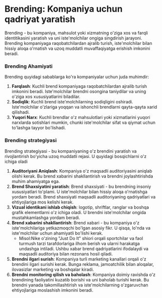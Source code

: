 # Brending: Kompaniya uchun qadriyat yaratish
Brending - bu kompaniya, mahsulot yoki xizmatning o'ziga xos va farqli identitikasini yaratish va uni iste'molchilar ongiga singdirish jarayoni. Brending kompaniyaga raqobatchilardan ajralib turish, iste'molchilar bilan hissiy aloqa o'rnatish va uzoq muddatli muvaffaqiyatga erishish imkonini beradi.

### Brending Ahamiyati
Brending quyidagi sabablarga ko'ra kompaniyalar uchun juda muhimdir:
1.  **Farqlash**: Kuchli brend kompaniyaga raqobatchilardan ajralib turish imkonini beradi. Iste'molchilar brendni osongina taniydilar va uning o'ziga xos xususiyatlarini biladilar.
2.  **Sodiqlik**:  Kuchli brend iste'molchilarning sodiqligini oshiradi. Iste'molchilar o'zlariga yoqqan va ishonchli brendlarni qayta-qayta xarid qilishadi.
3.  **Yuqori Narx**: Kuchli brendlar o'z mahsulotlari yoki xizmatlarini yuqori narxlarda sotishlari mumkin, chunki iste'molchilar sifat va qiymat uchun to'lashga tayyor bo'lishadi.
    
### Brending strategiyasi
Brending strategiyasi - bu kompaniyaning o'z brendini yaratish va rivojlantirish bo'yicha uzoq muddatli rejasi. U quyidagi bosqichlarni o'z ichiga oladi
1. **Auditoriyani Aniqlash**: Kompaniya o'z maqsadli auditoriyasini aniqlab olishi kerak. Bu brend xabarini shakllantirish va brendni joylashtirishda muhim ahamiyatga ega.
2. **Brend Shaxsiyatini yaratish**: Brend shaxsiyati - bu brendning insoniy xususiyatlari to'plami. U iste'molchilar bilan hissiy aloqa o'rnatishga yordam beradi. Brend shaxsiyati maqsadli auditoriyaning qadriyatlari va ehtiyojlariga mos kelishi kerak.
3. **Vizual identikani ishlab chiqish**: logotip, shriftlar, ranglar va boshqa grafik elementlarni o'z ichiga oladi. U brendni iste'molchilar ongida mustahkamlashga yordam beradi.
4. **Brend xabarini shakllantirish**: Brend xabari - bu kompaniya o'z iste'molchilariga yetkazmoqchi bo'lgan asosiy fikr. U qisqa, lo'nda va iste'molchilar uchun ahamiyatli bo'lishi kerak.
    - Misol:Nike o'zining "Just Do It" shiori orqali sportchilar va faol turmush tarzi tarafdorlariga ilhom berish va ularni harakatga undashga intiladi. Ushbu xabar brend qadriyatlarini ifodalaydi va maqsadli auditoriya bilan rezonans hosil qiladi.
5. **Brendni ilgari surish**: Kompaniya turli marketing kanallari orqali o'z brendini ilgari surishi kerak. Bunga reklama, jamoatchilik bilan aloqalar, ilovasizlar marketing va boshqalar kiradi.
6. **Brendni monitoring qilish va baholash**: Kompaniya doimiy ravishda o'z brendining faoliyatini kuzatib borishi va uni baholab turishi kerak. Bu brendni yanada takomillashtirish va iste'molchilarning o'zgaruvchan ehtiyojlariga moslashish imkonini beradi.

